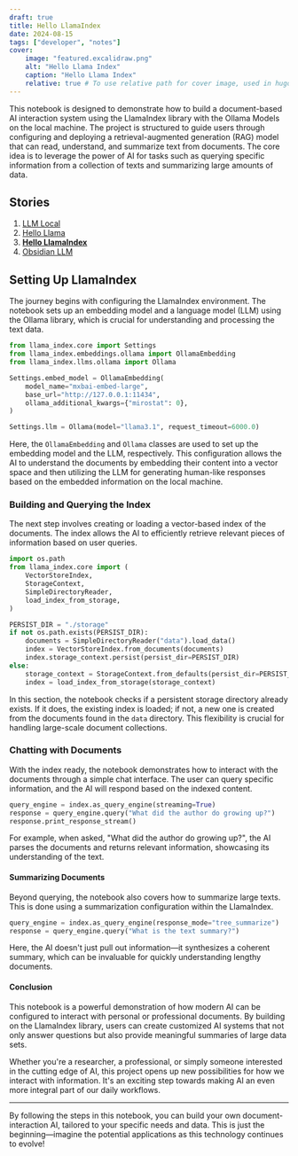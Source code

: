 ```yaml
---
draft: true
title: Hello LlamaIndex
date: 2024-08-15
tags: ["developer", "notes"]
cover:
    image: "featured.excalidraw.png"
    alt: "Hello Llama Index"
    caption: "Hello Llama Index"
    relative: true # To use relative path for cover image, used in hugo Page-bundles
---
```

This notebook is designed to demonstrate how to build a document-based AI interaction system using the LlamaIndex library with the Ollama Models on the local machine. The project is structured to guide users through configuring and deploying a retrieval-augmented generation (RAG) model that can read, understand, and summarize text from documents. The core idea is to leverage the power of AI for tasks such as querying specific information from a collection of texts and summarizing large amounts of data.

## Stories

1. [LLM Local](../llm-local_prerequisites/index.md)
2. [Hello Llama](../llm-local_hello-llama/index.md)
3. **[Hello LlamaIndex](index.md)**
4. [Obsidian LLM](../llm-obsidian/index.md)

## Setting Up LlamaIndex

The journey begins with configuring the LlamaIndex environment. The notebook sets up an embedding model and a language model (LLM) using the Ollama library, which is crucial for understanding and processing the text data.

```python
from llama_index.core import Settings
from llama_index.embeddings.ollama import OllamaEmbedding
from llama_index.llms.ollama import Ollama

Settings.embed_model = OllamaEmbedding(
    model_name="mxbai-embed-large",
    base_url="http://127.0.0.1:11434",
    ollama_additional_kwargs={"mirostat": 0},
)

Settings.llm = Ollama(model="llama3.1", request_timeout=6000.0)
```

Here, the `OllamaEmbedding` and `Ollama` classes are used to set up the embedding model and the LLM, respectively. This configuration allows the AI to understand the documents by embedding their content into a vector space and then utilizing the LLM for generating human-like responses based on the embedded information on the local machine.

### Building and Querying the Index

The next step involves creating or loading a vector-based index of the documents. The index allows the AI to efficiently retrieve relevant pieces of information based on user queries.

```python
import os.path
from llama_index.core import (
    VectorStoreIndex,
    StorageContext,
    SimpleDirectoryReader,
    load_index_from_storage,
)

PERSIST_DIR = "./storage"
if not os.path.exists(PERSIST_DIR):
    documents = SimpleDirectoryReader("data").load_data()
    index = VectorStoreIndex.from_documents(documents)
    index.storage_context.persist(persist_dir=PERSIST_DIR)
else:
    storage_context = StorageContext.from_defaults(persist_dir=PERSIST_DIR)
    index = load_index_from_storage(storage_context)
```

In this section, the notebook checks if a persistent storage directory already exists. If it does, the existing index is loaded; if not, a new one is created from the documents found in the `data` directory. This flexibility is crucial for handling large-scale document collections.

### Chatting with Documents

With the index ready, the notebook demonstrates how to interact with the documents through a simple chat interface. The user can query specific information, and the AI will respond based on the indexed content.

```python
query_engine = index.as_query_engine(streaming=True)
response = query_engine.query("What did the author do growing up?")
response.print_response_stream()
```

For example, when asked, "What did the author do growing up?", the AI parses the documents and returns relevant information, showcasing its understanding of the text.

#### Summarizing Documents

Beyond querying, the notebook also covers how to summarize large texts. This is done using a summarization configuration within the LlamaIndex.

```python
query_engine = index.as_query_engine(response_mode="tree_summarize")
response = query_engine.query("What is the text summary?")
```

Here, the AI doesn't just pull out information—it synthesizes a coherent summary, which can be invaluable for quickly understanding lengthy documents.

#### Conclusion

This notebook is a powerful demonstration of how modern AI can be configured to interact with personal or professional documents. By building on the LlamaIndex library, users can create customized AI systems that not only answer questions but also provide meaningful summaries of large data sets.

Whether you're a researcher, a professional, or simply someone interested in the cutting edge of AI, this project opens up new possibilities for how we interact with information. It's an exciting step towards making AI an even more integral part of our daily workflows.

---

By following the steps in this notebook, you can build your own document-interaction AI, tailored to your specific needs and data. This is just the beginning—imagine the potential applications as this technology continues to evolve!
